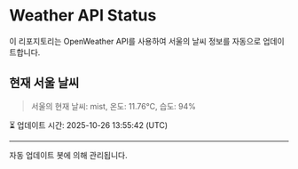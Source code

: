 
# Weather API Status

이 리포지토리는 OpenWeather API를 사용하여 서울의 날씨 정보를 자동으로 업데이트합니다.

## 현재 서울 날씨
> 서울의 현재 날씨: mist, 온도: 11.76°C, 습도: 94%

⏳ 업데이트 시간: 2025-10-26 13:55:42 (UTC)

---
자동 업데이트 봇에 의해 관리됩니다.
